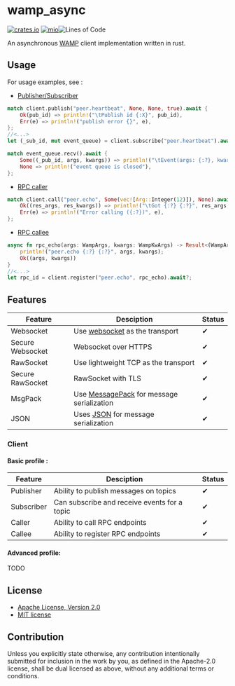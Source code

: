 # wamp_async
[![crates.io](https://img.shields.io/crates/v/wamp_async.svg)](https://crates.io/crates/wamp_async)
[![mio](https://docs.rs/wamp_async/badge.svg)](https://docs.rs/wamp_async/)![Lines of Code](https://tokei.rs/b1/gitlab/elast0ny/wamp_async-rs)

An asynchronous [WAMP](https://wamp-proto.org/) client implementation written in rust.

## Usage

For usage examples, see :
- [Publisher/Subscriber](https://gitlab.com/elast0ny/wamp_async-rs/-/blob/master/examples/pubsub.rs)
```rust
match client.publish("peer.heartbeat", None, None, true).await {
    Ok(pub_id) => println!("\tPublish id {:X}", pub_id),
    Err(e) => println!("publish error {}", e),
};
//<...>
let (_sub_id, mut event_queue) = client.subscribe("peer.heartbeat").await?;

match event_queue.recv().await {
    Some((_pub_id, args, kwargs)) => println!("\tEvent(args: {:?}, kwargs: {:?})", args, kwargs),
    None => println!("event queue is closed"),
};
```
- [RPC caller](https://gitlab.com/elast0ny/wamp_async-rs/-/blob/master/examples/rpc_caller.rs)
```rust
match client.call("peer.echo", Some(vec![Arg::Integer(12)]), None).await {
    Ok((res_args, res_kwargs)) => println!("\tGot {:?} {:?}", res_args, res_kwargs),
    Err(e) => println!("Error calling ({:?})", e),
};
```
- [RPC callee](https://gitlab.com/elast0ny/wamp_async-rs/-/blob/master/examples/rpc_callee.rs)
```rust
async fn rpc_echo(args: WampArgs, kwargs: WampKwArgs) -> Result<(WampArgs, WampKwArgs), WampError> {
    println!("peer.echo {:?} {:?}", args, kwargs);
    Ok((args, kwargs))
}
//<...>
let rpc_id = client.register("peer.echo", rpc_echo).await?;
```

## Features
| Feature | Desciption | Status |
|---------|------------|--------|
|Websocket| Use [websocket](https://en.wikipedia.org/wiki/WebSocket) as the transport | ✔ |
|Secure Websocket| Websocket over HTTPS | ✔ |
| RawSocket | Use lightweight TCP as the transport | ✔ |
| Secure RawSocket | RawSocket with TLS | ✔ |
|MsgPack| Use [MessagePack](https://en.wikipedia.org/wiki/MessagePack) for message serialization | ✔ |
|JSON | Uses [JSON](https://en.wikipedia.org/wiki/JSON#Example) for message serialization | ✔ |
### Client
#### Basic profile :

| Feature | Desciption | Status |
|---------|------------|--------|
| Publisher | Ability to publish messages on topics | ✔ |
| Subscriber | Can subscribe and receive events for a topic | ✔ |
| Caller | Ability to call RPC endpoints | ✔ |
| Callee | Ability to register RPC endpoints | ✔ |

#### Advanced profile:

TODO

## License

 * [Apache License, Version 2.0](http://www.apache.org/licenses/LICENSE-2.0)
 * [MIT license](http://opensource.org/licenses/MIT)

## Contribution

Unless you explicitly state otherwise, any contribution intentionally submitted
for inclusion in the work by you, as defined in the Apache-2.0 license, shall be
dual licensed as above, without any additional terms or conditions.
